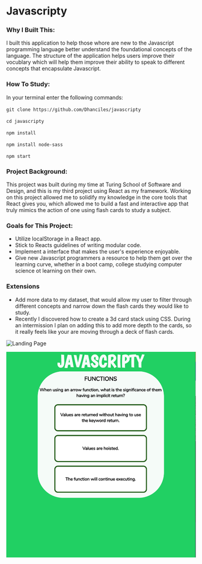 # Javascripty

### Why I Built This: 

I built this application to help those whore are new to the Javascript programming language better understand the foundational concepts of the language. The structure of the application helps users improve their vocublary which will help them improve their ability to speak to different concepts that encapsulate Javascript. 

### How To Study: 

In your terminal enter the following commands: 

`git clone https://github.com/Dhanciles/javascripty`

`cd javascripty`

`npm install`

`npm install node-sass`

`npm start`

### Project Background: 

This project was built during my time at Turing School of Software and Design, and this is my third project using React as my framework. Working on this project allowed me to solidify my knowledge in the core tools that React gives you, which allowed me to build a fast and interactive app that truly mimics the action of one using flash cards to study a subject. 

### Goals for This Project: 
- Utilize localStorage in a React app.
- Stick to Reacts guidelines of writing modular code. 
- Implement a interface that makes the user's experience enjoyable.
- Give new Javascript programmers a resource to help them get over the learning curve, whether in a boot camp, college studying computer science ot learning on their own. 

### Extensions 
- Add more data to my dataset, that would allow my user to filter through different concepts and narrow down the flash cards they would like to study. 
- Recently I discovered how to create a 3d card stack using CSS. During an intermission I plan on adding this to add more depth to the cards, so it really feels like your are moving through a deck of flash cards. 

![Landing Page](src/images.langing-page.png)

![Applaction](src/images/app.png)
